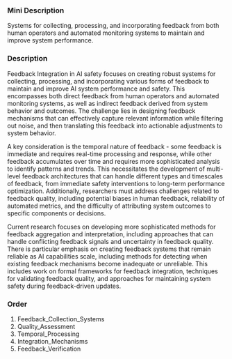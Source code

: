### Mini Description

Systems for collecting, processing, and incorporating feedback from both human operators and automated monitoring systems to maintain and improve system performance.

### Description

Feedback Integration in AI safety focuses on creating robust systems for collecting, processing, and incorporating various forms of feedback to maintain and improve AI system performance and safety. This encompasses both direct feedback from human operators and automated monitoring systems, as well as indirect feedback derived from system behavior and outcomes. The challenge lies in designing feedback mechanisms that can effectively capture relevant information while filtering out noise, and then translating this feedback into actionable adjustments to system behavior.

A key consideration is the temporal nature of feedback - some feedback is immediate and requires real-time processing and response, while other feedback accumulates over time and requires more sophisticated analysis to identify patterns and trends. This necessitates the development of multi-level feedback architectures that can handle different types and timescales of feedback, from immediate safety interventions to long-term performance optimization. Additionally, researchers must address challenges related to feedback quality, including potential biases in human feedback, reliability of automated metrics, and the difficulty of attributing system outcomes to specific components or decisions.

Current research focuses on developing more sophisticated methods for feedback aggregation and interpretation, including approaches that can handle conflicting feedback signals and uncertainty in feedback quality. There is particular emphasis on creating feedback systems that remain reliable as AI capabilities scale, including methods for detecting when existing feedback mechanisms become inadequate or unreliable. This includes work on formal frameworks for feedback integration, techniques for validating feedback quality, and approaches for maintaining system safety during feedback-driven updates.

### Order

1. Feedback_Collection_Systems
2. Quality_Assessment
3. Temporal_Processing
4. Integration_Mechanisms
5. Feedback_Verification

